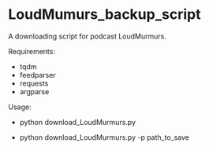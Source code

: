 # LoudMumurs_backup_script
A downloading script for podcast LoudMurmurs.

Requirements:
  * tqdm
  * feedparser
  * requests
  * argparse

Usage:

  * python download_LoudMurmurs.py
    
  * python download_LoudMurmurs.py -p path_to_save
